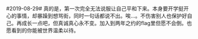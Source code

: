 #2019-08-29# 
真的是，第一次完全无法说服让自己平和下来。本身要开学挺开心的事情，却暴躁到想骂街，同时一句话都说不出。唉...。不伤害别人也保护好自己。再成长一点吧，但真诚真心永不变。加入到两年之约的flag里但愿不会倒。也愿看到的你能被世界温柔以待。
